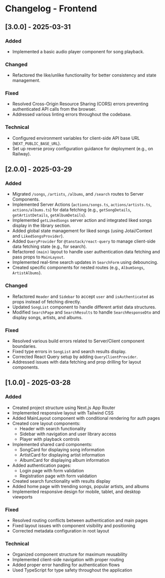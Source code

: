# Changelog - Frontend

## [3.0.0] - 2025-03-31

### Added
- Implemented a basic audio player component for song playback.

### Changed
- Refactored the like/unlike functionality for better consistency and state management.

### Fixed
- Resolved Cross-Origin Resource Sharing (CORS) errors preventing authenticated API calls from the browser.
- Addressed various linting errors throughout the codebase.

### Technical
- Configured environment variables for client-side API base URL (`NEXT_PUBLIC_BASE_URL`).
- Set up reverse proxy configuration guidance for deployment (e.g., on Railway).


## [2.0.0] - 2025-03-29

### Added
- Migrated `/songs`, `/artists`, `/albums`, and `/search` routes to Server Components.
- Implemented Server Actions (`actions/songs.ts`, `actions/artists.ts`, `actions/albums.ts`) for data fetching (e.g., `getSongDetails`, `getArtistDetails`, `getAlbumDetails`).
- Implemented `getLikedSongs` server action and integrated liked songs display in the library section.
- Added global state management for liked songs (using Jotai/Context and `LikedSongsProvider`).
- Added `QueryProvider` for `@tanstack/react-query` to manage client-side data fetching state (e.g., for search).
- Refactored `(main)` layout to handle user authentication data fetching and pass props to `MainLayout`.
- Implemented real-time search updates in `SearchForm` using debouncing.
- Created specific components for nested routes (e.g., `AlbumSongs`, `ArtistAlbums`).

### Changed
- Refactored `Header` and `Sidebar` to accept `user` and `isAuthenticated` as props instead of fetching directly.
- Updated `SongList` component to handle different artist data structures.
- Modified `SearchPage` and `SearchResults` to handle `SearchResponseDto` and display songs, artists, and albums.

### Fixed
- Resolved various build errors related to Server/Client component boundaries.
- Fixed type errors in `SongList` and search results display.
- Corrected React Query setup by adding `QueryClientProvider`.
- Addressed issues with data fetching and prop drilling for layout components.

## [1.0.0] - 2025-03-28

### Added
- Created project structure using Next.js App Router
- Implemented responsive layout with Tailwind CSS
- Added MainLayout component with conditional rendering for auth pages
- Created core layout components:
  - Header with search functionality
  - Sidebar with navigation and user library access
  - Player with playback controls
- Implemented shared card components:
  - SongCard for displaying song information
  - ArtistCard for displaying artist information
  - AlbumCard for displaying album information
- Added authentication pages:
  - Login page with form validation
  - Registration page with form validation
- Created search functionality with results display
- Added home page with trending songs, popular artists, and albums
- Implemented responsive design for mobile, tablet, and desktop viewports

### Fixed
- Resolved routing conflicts between authentication and main pages
- Fixed layout issues with component visibility and positioning
- Corrected metadata configuration in root layout

### Technical
- Organized component structure for maximum reusability
- Implemented client-side navigation with proper routing
- Added proper error handling for authentication flows
- Used TypeScript for type safety throughout the application
